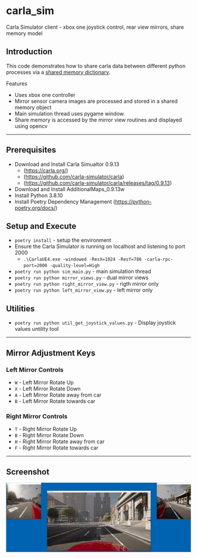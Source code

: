 # carla_sim
Carla Simulator client - xbox one joystick control, rear view mirrors, share memory model

## Introduction

This code demonstrates how to share carla data between different python processes via a [shared memory dictionary](https://pypi.org/project/shared-memory-dict/).  

Features
- Uses xbox one controller
- Mirror sensor camera images are processed and stored in a shared memory object
- Main simulation thread uses pygame window.
- Share memory is accessed by the mirror view routines and displayed using opencv

---

## Prerequisites

- Download and Install Carla Simualtor 0.9.13 
    - (https://carla.org/)
    - (https://github.com/carla-simulator/carla)
    - (https://github.com/carla-simulator/carla/releases/tag/0.9.13)
- Download and Install AdditionalMaps_0.9.13w
- Install Python 3.8.10
- Install Poetry Dependency Management (https://python-poetry.org/docs/)

## Setup and Execute

- `poetry install` - setup the environment
- Ensure the Carla Simulator is running on localhost and listening to port 2000
  - `.\CarlaUE4.exe -windowed -ResX=1024 -ResY=786 -carla-rpc-port=2000 -quality-level=High`
- `poetry run python sim_main.py` - main simulation thread
- `poetry run python mirror_views.py` - dual mirror views
- `poetry run python right_mirror_view.py` - rigth mirror only
- `poetry run python left_mirror_view.py` - left mirror only

## Utilities

- `poetry run python util_get_joystick_values.py` - Display joystick values untility tool

---

## Mirror Adjustment Keys

### Left Mirror Controls

 - `W` - Left Mirror Rotate Up
 - `X` - Left Mirror Rotate Down
 - `A` - Left Mirror Rotate away from car
 - `B` - Left Mirror Rotate towards car

### Right Mirror Controls

 - `T` - Right Mirror Rotate Up
 - `B` - Right Mirror Rotate Down
 - `H` - Right Mirror Rotate away from car
 - `F` - Right Mirror Rotate towards car

---

## Screenshot

![screenshot](./images/sim_view.PNG)



